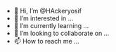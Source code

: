 - 👋 Hi, I’m @HAckeryosif
- 👀 I’m interested in ...
- 🌱 I’m currently learning ...
- 💞️ I’m looking to collaborate on ...
- 📫 How to reach me ...

<!---
HAckeryosif/HAckeryosif is a ✨ special ✨ repository because its `README.md` (this file) appears on your GitHub profile.
You can click the Preview link to take a look at your changes.
--->
